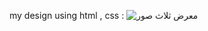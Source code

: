 my design using html , css :
![معرض ثلاث صور](https://github.com/misam-kamal/css-html-figma-design-project/assets/112832835/7ad8abb0-6c89-4506-9a07-9f8049a9894b)
 
